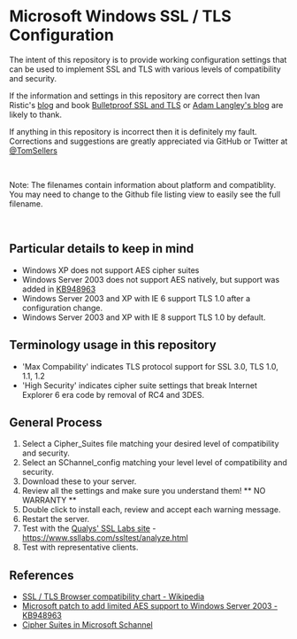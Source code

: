 Microsoft Windows SSL / TLS Configuration
==

The intent of this repository is to provide working configuration settings 
that can be used to implement SSL and TLS with various levels of 
compatibility and security.

If the information and settings in this repository are correct then Ivan 
Ristic's [blog][ivan-blog] and book [Bulletproof SSL and TLS][ivan-book] or 
[Adam Langley's blog][adam-blog] are likely to thank.

If anything in this repository is incorrect then it is definitely my fault.
Corrections and suggestions are greatly appreciated via GitHub or Twitter 
at [@TomSellers][twitter-link]

<br />

Note: The filenames contain information about platform and compatiblity.
      You may need to change to the Github file listing view to easily
      see the full filename.

<br />

Particular details to keep in mind
--
* Windows XP does not support AES cipher suites
* Windows Server 2003 does not support AES natively, but support was added in [KB948963][ms-2003-aes]
* Windows Server 2003 and XP with IE 6 support TLS 1.0 after a configuration change.
* Windows Server 2003 and XP with IE 8 support TLS 1.0 by default.

Terminology usage in this repository
--
* 'Max Compability' indicates TLS protocol support for SSL 3.0, TLS 1.0, 1.1, 1.2
* 'High Security' indicates cipher suite settings that break Internet Explorer 6 era code by removal of RC4 and 3DES.

General Process
--
1. Select a Cipher_Suites file matching your desired level of compatibility and security.
2. Select an SChannel_config matching your level level of compatibility and security.
3. Download these to your server.
4. Review all the settings and make sure you understand them! ** NO WARRANTY **
5. Double click to install each, review and accept each warning message.
6. Restart the server.
7. Test with the [Qualys' SSL Labs site][ssllabs] - https://www.ssllabs.com/ssltest/analyze.html
8. Test with representative clients.

References
--
* [SSL / TLS Browser compatibility chart - Wikipedia][wiki-tls-compat]
* [Microsoft patch to add limited AES support to Windows Server 2003 - KB948963][ms-2003-aes]
* [Cipher Suites in Microsoft Schannel][ms-schannel]



[ssllabs]: https://www.ssllabs.com/ssltest/analyze.html
[ivan-blog]: http://blog.ivanristic.com/
[ivan-book]: https://www.feistyduck.com/books/bulletproof-ssl-and-tls/
[adam-blog]: https://www.imperialviolet.org/
[twitter-link]: https://twitter.com/TomSellers
[wiki-tls-compat]: http://en.wikipedia.org/wiki/Transport_Layer_Security#Web_browsers
[ms-2003-aes]: http://support.microsoft.com/kb/948963
[ms-schannel]: http://msdn.microsoft.com/en-us/library/windows/desktop/aa374757(v=vs.85).aspx
